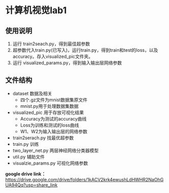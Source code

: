 # 计算机视觉lab1
## 使用说明
1. 运行 train2seach.py，得到最佳超参数
2. 超参数代入train.py(已写入)，运行train.py，得到train和test的loss，以及accuracy。存入visualized_pic文件夹。
3. 运行 visualized_params.py，得到输入输出层网络参数
## 文件结构
- dataset 数据及相关
    - 四个.gz文件为mnist数据集原文件
    - mnist.py用于处理数据集数据
- visualized_pic 用于存放可视化结果
    - Accuracy为测试的accuracy曲线
    - Loss为训练和测试的loss曲线
    - W1、W2为输入输出层的网络参数
- train2serach.py 找最优超参数
- train.py 训练
- two_layer_net.py 两层神经网络分类器模型
- util.py 辅助文件
- visualzie_params.py 可视化网络参数


**google drive link：**
https://drive.google.com/drive/folders/1kACV2krk4ewushLdHWHR2NaOhGUA94Qq?usp=share_link